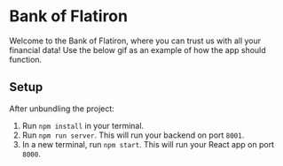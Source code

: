 # Bank of Flatiron

Welcome to the Bank of Flatiron, where you can trust us with all your financial
data! Use the below gif as an example of how the app should function.

## Setup

After unbundling the project:

1. Run `npm install` in your terminal.
2. Run `npm run server`. This will run your backend on port `8001`.
3. In a new terminal, run `npm start`. This will run your React app on port `8000`.


